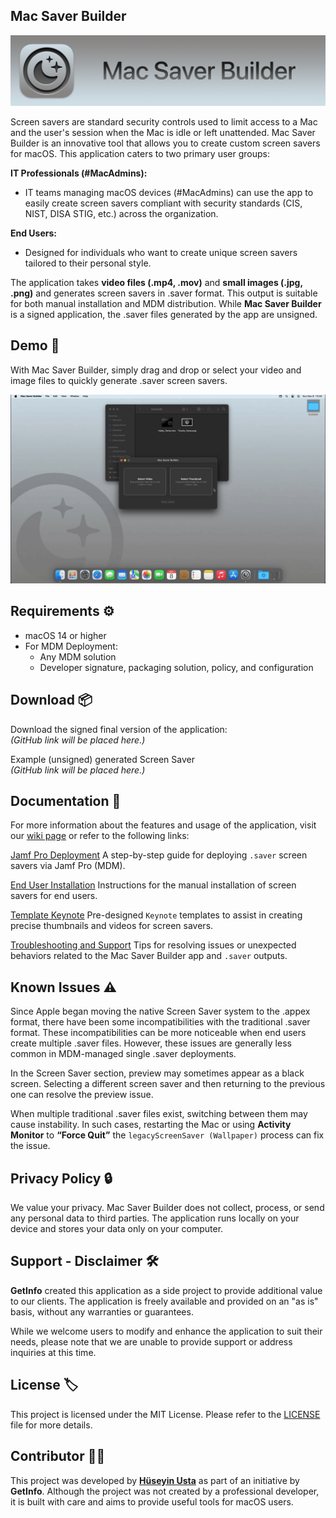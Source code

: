 ## **Mac Saver Builder**

![App Banner](https://raw.githubusercontent.com/GetInfo-ACN/MacSaverBuilder/main/Screenshots/App_Banner.png)

Screen savers are standard security controls used to limit access to a Mac and the user's session when the Mac is idle or left unattended. Mac Saver Builder is an innovative tool that allows you to create custom screen savers for macOS. This application caters to two primary user groups:

**IT Professionals (#MacAdmins):**

*   IT teams managing macOS devices (#MacAdmins) can use the app to easily create screen savers compliant with security standards (CIS, NIST, DISA STIG, etc.) across the organization.

**End Users:**

*   Designed for individuals who want to create unique screen savers tailored to their personal style.

The application takes **video files (.mp4, .mov)** and **small images (.jpg, .png)** and generates screen savers in .saver format. This output is suitable for both manual installation and MDM distribution. While **Mac Saver Builder** is a signed application, the .saver files generated by the app are unsigned.


## **Demo 🚀**

With Mac Saver Builder, simply drag and drop or select your video and image files to quickly generate .saver screen savers.

![App Demo](https://raw.githubusercontent.com/GetInfo-ACN/MacSaverBuilder/refs/heads/main/Screenshots/App_Demo.gif)


## **Requirements ⚙️**

*   macOS 14 or higher
*   For MDM Deployment:
    *   Any MDM solution
    *   Developer signature, packaging solution, policy, and configuration


## **Download 📦**

Download the signed final version of the application:  
_(GitHub link will be placed here.)_  

Example (unsigned) generated Screen Saver  
_(GitHub link will be placed here.)_


## **Documentation 📝**

For more information about the features and usage of the application, visit our [wiki page](https://github.com/GetInfo-ACN/MacSaverBuilder/wiki) or refer to the following links:

[Jamf Pro Deployment](https://github.com/GetInfo-ACN/MacSaverBuilder/wiki/1.-Jamf-Pro-Deployment) A step-by-step guide for deploying `.saver` screen savers via Jamf Pro (MDM).

[End User Installation](https://github.com/GetInfo-ACN/MacSaverBuilder/wiki/2.-End-User-Installation) Instructions for the manual installation of screen savers for end users.

[Template Keynote](https://github.com/GetInfo-ACN/MacSaverBuilder/wiki/3.-Template-Keynote) Pre-designed `Keynote` templates to assist in creating precise thumbnails and videos for screen savers.

[Troubleshooting and Support](https://github.com/GetInfo-ACN/MacSaverBuilder/wiki/4.-Troubleshooting-and-Support) Tips for resolving issues or unexpected behaviors related to the Mac Saver Builder app and `.saver` outputs.


## **Known Issues ⚠️**

Since Apple began moving the native Screen Saver system to the .appex format, there have been some incompatibilities with the traditional .saver format. These incompatibilities can be more noticeable when end users create multiple .saver files. However, these issues are generally less common in MDM-managed single .saver deployments.

In the Screen Saver section, preview may sometimes appear as a black screen. Selecting a different screen saver and then returning to the previous one can resolve the preview issue. 

When multiple traditional .saver files exist, switching between them may cause instability. In such cases, restarting the Mac or using **Activity Monitor** to **“Force Quit”** the `legacyScreenSaver (Wallpaper)` process can fix the issue.


## **Privacy Policy 🔒**

We value your privacy. Mac Saver Builder does not collect, process, or send any personal data to third parties. The application runs locally on your device and stores your data only on your computer.


## **Support - Disclaimer 🛠️**

**GetInfo** created this application as a side project to provide additional value to our clients. The application is freely available and provided on an "as is" basis, without any warranties or guarantees.

While we welcome users to modify and enhance the application to suit their needs, please note that we are unable to provide support or address inquiries at this time.


## **License 🏷️**

This project is licensed under the MIT License. Please refer to the [LICENSE](https://github.com/GetInfo-ACN/MacSaverBuilder/blob/main/LICENSE) file for more details.


## **Contributor 👨‍💻**

This project was developed by [**Hüseyin Usta**](https://github.com/huseyinusta) as part of an initiative by **GetInfo**. Although the project was not created by a professional developer, it is built with care and aims to provide useful tools for macOS users.